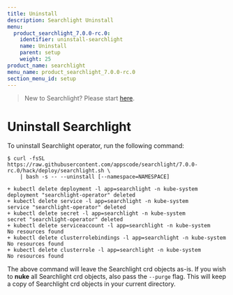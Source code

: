 ```yaml
---
title: Uninstall
description: Searchlight Uninstall
menu:
  product_searchlight_7.0.0-rc.0:
    identifier: uninstall-searchlight
    name: Uninstall
    parent: setup
    weight: 25
product_name: searchlight
menu_name: product_searchlight_7.0.0-rc.0
section_menu_id: setup
---
```


> New to Searchlight? Please start [here](/products/searchlight/7.0.0-rc.0/concepts/README).

# Uninstall Searchlight

To uninstall Searchlight operator, run the following command:

```console
$ curl -fsSL https://raw.githubusercontent.com/appscode/searchlight/7.0.0-rc.0/hack/deploy/searchlight.sh \
    | bash -s -- --uninstall [--namespace=NAMESPACE]

+ kubectl delete deployment -l app=searchlight -n kube-system
deployment "searchlight-operator" deleted
+ kubectl delete service -l app=searchlight -n kube-system
service "searchlight-operator" deleted
+ kubectl delete secret -l app=searchlight -n kube-system
secret "searchlight-operator" deleted
+ kubectl delete serviceaccount -l app=searchlight -n kube-system
No resources found
+ kubectl delete clusterrolebindings -l app=searchlight -n kube-system
No resources found
+ kubectl delete clusterrole -l app=searchlight -n kube-system
No resources found
```

The above command will leave the Searchlight crd objects as-is. If you wish to **nuke** all Searchlight crd objects, also pass the `--purge` flag. This will keep a copy of Searchlight crd objects in your current directory.
